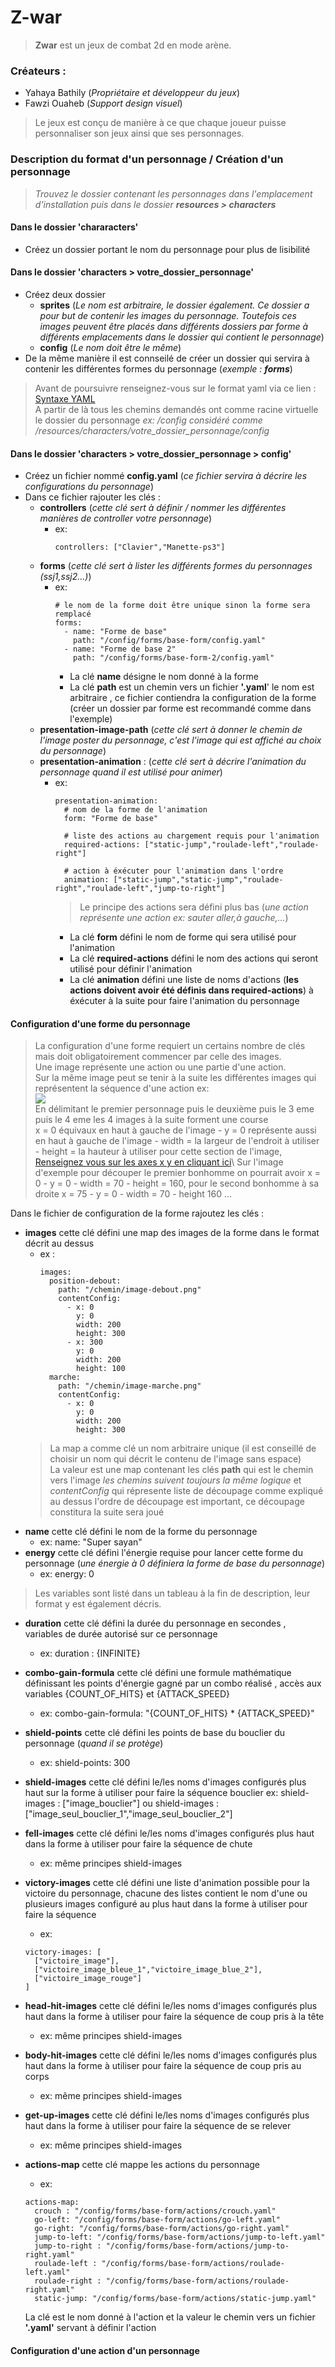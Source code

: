 # Z-war

>**Zwar** est un jeux de combat 2d en mode arène.

### Créateurs :

- Yahaya Bathily (*Propriétaire et développeur du jeux*)
- Fawzi Ouaheb (*Support design visuel*) 

> Le jeux est conçu de manière à ce que chaque joueur puisse personnaliser son jeux ainsi que ses personnages.

### Description du format d'un personnage / Création d'un personnage

> *Trouvez le dossier contenant les personnages dans l'emplacement d'installation puis dans le dossier **resources > characters***

#### Dans le dossier 'chararacters'
  - Créez un dossier portant le nom du personnage pour plus de lisibilité

#### Dans le dossier 'characters > votre_dossier_personnage'
  - Créez deux dossier
    - **sprites** (*Le nom est arbitraire, le dossier également. Ce dossier a pour but de contenir les images du personnage. Toutefois ces images peuvent être placés dans différents dossiers par forme à différents emplacements dans le dossier qui contient le personnage*)
    - **config** (*Le nom doit être le même*)
  - De la même manière il est connseilé de créer un dossier qui servira à contenir les différentes formes du personnage (*exemple : **forms***)

> Avant de poursuivre renseignez-vous sur le format yaml via ce lien : [Syntaxe YAML](https://docs.ansible.com/ansible/latest/reference_appendices/YAMLSyntax.html)\
> A partir de là tous les chemins demandés ont comme racine virtuelle le dossier du personnage *ex: /config considéré comme /resources/characters/votre_dossier_personnage/config*

#### Dans le dossier 'characters > votre_dossier_personnage > config' 

- Créez un fichier nommé **config.yaml** (*ce fichier servira à décrire les configurations du personnage*)
- Dans ce fichier rajouter les clés :
  - **controllers** (*cette clé sert à définir / nommer les différentes manières de controller votre personnage*)
    - ex: 
        ```
        controllers: ["Clavier","Manette-ps3"]
        ``` 
  - **forms** (*cette clé sert à lister les différents formes du personnages (ssj1,ssj2...)*)
    - ex:
        ```
        # le nom de la forme doit être unique sinon la forme sera remplacé
        forms:
          - name: "Forme de base"
            path: "/config/forms/base-form/config.yaml"
          - name: "Forme de base 2"
            path: "/config/forms/base-form-2/config.yaml"
        ```
      - La clé **name** désigne le nom donné à la forme
      - La clé **path** est un chemin vers un fichier **'.yaml**' le nom est arbitraire , ce fichier contiendra la configuration de la forme (créer un dossier par forme est recommandé comme dans l'exemple)
  - **presentation-image-path** (*cette clé sert à donner le chemin de l'image poster du personnage, c'est l'image qui est affiché au choix du personnage*)
  - **presentation-animation** : (*cette clé sert à décrire l'animation du personnage quand il est utilisé pour animer*)
    - ex:
      ```
      presentation-animation:
        # nom de la forme de l'animation
        form: "Forme de base"

        # liste des actions au chargement requis pour l'animation
        required-actions: ["static-jump","roulade-left","roulade-right"]

        # action à éxécuter pour l'animation dans l'ordre
        animation: ["static-jump","static-jump","roulade-right","roulade-left","jump-to-right"]
      ```
      > Le principe des actions sera défini plus bas (*une action représente une action ex: sauter aller,à gauche,...*)
      - La clé **form** défini le nom de forme qui sera utilisé pour l'animation
      - La clé **required-actions** défini le nom des actions qui seront utilisé pour définir l'animation
      - La clé **animation** défini une liste de noms d'actions (**les actions doivent avoir été définis dans required-actions**) à éxécuter à la suite pour faire l'animation du personnage
#### Configuration d'une forme du personnage

> La configuration d'une forme requiert un certains nombre de clés mais doit obligatoirement commencer par celle des images.\
> Une image représente une action ou une partie d'une action.\
> Sur la même image peut se tenir à la suite les différentes images qui représentent la séquence d'une action 
> ex:\
![](https://media.istockphoto.com/id/1157350801/fr/vectoriel/ex%C3%A9cution-man-animation-sprite-set-8-boucle-de-cadre.jpg?s=170667a&w=0&k=20&c=vW-Sp57b-MW2QSJMM7XOhI8ZbFz8V1UqP46aIMr8BaI=)\
> En délimitant le premier personnage puis le deuxième puis le 3 eme puis le 4 eme les 4 images à la suite forment une course\
> x = 0 équivaux en haut à gauche de l'image - y = 0 représente aussi en haut à gauche de l'image - width = la largeur de l'endroit à utiliser - height = la hauteur à utiliser pour cette section de l'image, [Renseignez vous sur les axes x y en cliquant ici](https://www.splashlearn.com/math-vocabulary/x-and-y-axis#:~:text=The%20x%2Daxis%20is%20a,axis%20is%20called%20the%20ordinate.)\
> Sur l'image d'exemple pour découper le premier bonhomme on pourrait avoir x = 0 - y = 0 - width = 70 - height = 160, pour le second bonhomme à sa droite x = 75 - y = 0 - width = 70 - height 160 ...  

Dans le fichier de configuration de la forme rajoutez les clés :

- **images** cette clé défini une map des images de la forme dans le format décrit au dessus
  - ex :
    ```
    images:
      position-debout:
        path: "/chemin/image-debout.png"
        contentConfig:
          - x: 0
            y: 0
            width: 200
            height: 300
          - x: 300
            y: 0
            width: 200
            height: 100
      marche:
        path: "/chemin/image-marche.png"
        contentConfig:
          - x: 0
            y: 0
            width: 200
            height: 300
    ```
  >La map a comme clé un nom arbitraire unique (il est conseillé de choisir un nom qui décrit le contenu de l'image sans espace)\
  >La valeur est une map contenant les clés **path** qui est le chemin vers l'image *les chemins suivent toujours la même logique* et *contentConfig* qui répresente liste de découpage comme expliqué au dessus l'ordre de découpage est important, ce découpage constitura la suite sera joué
- **name** cette clé défini le nom de la forme du personnage
  - ex: name: "Super sayan"
- **energy** cette clé défini l'énergie requise pour lancer cette forme du personnage (*une énergie à 0 définiera la forme de base du personnage*)
  - ex: energy: 0
> Les variables sont listé dans un tableau à la fin de description, leur format y est également décris.
- **duration** cette clé défini la durée du personnage en secondes , variables de durée autorisé sur ce personnage
  - ex: duration : {INFINITE}
- **combo-gain-formula** cette clé défini une formule mathématique définissant les points d'énergie gagné par un combo réalisé , accès aux variables {COUNT_OF_HITS} et {ATTACK_SPEED}
  - ex: combo-gain-formula: "{COUNT_OF_HITS} * {ATTACK_SPEED}"
- **shield-points** cette clé défini les points de base du bouclier du personnage (*quand il se protège*)
  - ex: shield-points: 300
- **shield-images** cette clé défini le/les noms d'images configurés plus haut sur la forme à utiliser pour faire la séquence bouclier
  ex: shield-images : ["image_bouclier"] ou shield-images : ["image_seul_bouclier_1","image_seul_bouclier_2"]
- **fell-images** cette clé défini le/les noms d'images configurés plus haut dans la forme à utiliser pour faire la séquence de chute
  - ex: même principes shield-images
- **victory-images** cette clé défini une liste d'animation possible pour la victoire du personnage, chacune des listes contient le nom d'une ou plusieurs images configuré au plus haut dans la forme à utiliser pour faire la séquence
  - ex: 
  ````
  victory-images: [
    ["victoire_image"],
    ["victoire_image_bleue_1","victoire_image_blue_2"],
    ["victoire_image_rouge"]
  ]
  ````

- **head-hit-images** cette clé défini le/les noms d'images configurés plus haut dans la forme à utiliser pour faire la séquence de coup pris à la tête
  - ex: même principes shield-images
- **body-hit-images** cette clé défini le/les noms d'images configurés plus haut dans la forme à utiliser pour faire la séquence de coup pris au corps
  - ex: même principes shield-images
- **get-up-images** cette clé défini le/les noms d'images configurés plus haut dans la forme à utiliser pour faire la séquence de se relever
  - ex: même principes shield-images
  
- **actions-map** cette clé mappe les actions du personnage 
  - ex:
  ````
  actions-map:
    crouch : "/config/forms/base-form/actions/crouch.yaml"
    go-left: "/config/forms/base-form/actions/go-left.yaml"
    go-right: "/config/forms/base-form/actions/go-right.yaml"
    jump-to-left: "/config/forms/base-form/actions/jump-to-left.yaml"
    jump-to-right : "/config/forms/base-form/actions/jump-to-right.yaml"
    roulade-left : "/config/forms/base-form/actions/roulade-left.yaml"
    roulade-right : "/config/forms/base-form/actions/roulade-right.yaml"
    static-jump: "/config/forms/base-form/actions/static-jump.yaml"
  ````
  La clé est le nom donné à l'action et la valeur le chemin vers un fichier **'.yaml'** servant à définir l'action
#### Configuration d'une action d'un personnage